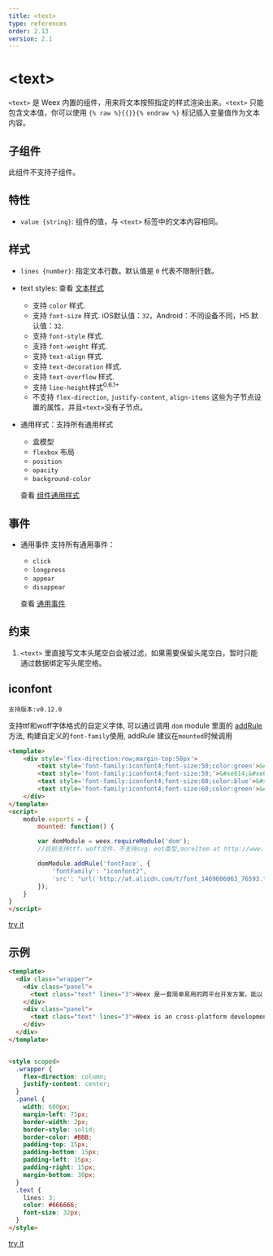 ```yaml
---
title: <text>
type: references
order: 2.13
version: 2.1
---
```


# &lt;text&gt;

`<text>` 是 Weex 内置的组件，用来将文本按照指定的样式渲染出来。`<text>` 只能包含文本值，你可以使用 `{% raw %}{{}}{% endraw %}` 标记插入变量值作为文本内容。

## 子组件

此组件不支持子组件。

## 特性

- `value {string}`: 组件的值，与 `<text>` 标签中的文本内容相同。

## 样式

- `lines {number}`: 指定文本行数。默认值是 `0` 代表不限制行数。
- text styles: 查看 [文本样式](../text-style.html)

  - 支持 `color` 样式.
  - 支持 `font-size` 样式. iOS默认值：`32`，Android：不同设备不同，H5 默认值：`32`.
  - 支持 `font-style` 样式.
  - 支持 `font-weight` 样式.
  - 支持 `text-align` 样式.
  - 支持 `text-decoration` 样式.
  - 支持 `text-overflow` 样式.
  - 支持 `line-height`样式<sup class="wx-v">0.6.1+</sup>
  - 不支持 `flex-direction`, `justify-content`, `align-items` 这些为子节点设置的属性，并且`<text>`没有子节点。

- 通用样式：支持所有通用样式

  - 盒模型
  - `flexbox` 布局
  - `position`
  - `opacity`
  - `background-color`

  查看 [组件通用样式](../common-style.html)

## 事件

- 通用事件
  支持所有通用事件：

  - `click`
  - `longpress`
  - `appear`
  - `disappear`

  查看 [通用事件](../common-event.html)

## 约束

1. `<text>` 里直接写文本头尾空白会被过滤，如果需要保留头尾空白，暂时只能通过数据绑定写头尾空格。

## iconfont 

`支持版本:v0.12.0`

支持ttf和woff字体格式的自定义字体, 可以通过调用 `dom` module 里面的 [addRule](../modules/dom.html#addRule)方法, 构建自定义的`font-family`使用, addRule 建议在`mounted`时候调用

```html
<template>
    <div style='flex-direction:row;margin-top:50px'>
        <text style='font-family:iconfont4;font-size:50;color:green'>&#xe614;&#xe612;&#xe613;</text>
        <text style='font-family:iconfont4;font-size:50;'>&#xe614;&#xe612;&#xe613;&#xe61d;&#xe714;</text>
        <text style='font-family:iconfont4;font-size:60;color:blue'>&#xe711;</text>
        <text style='font-family:iconfont4;font-size:60;color:green'>&#xe71c;&#xe60b;</text>
    </div>
</template>
<script>
    module.exports = {
        mounted: function() {

        var domModule = weex.requireModule('dom');
        //目前支持ttf、woff文件，不支持svg、eot类型,moreItem at http://www.iconfont.cn/

        domModule.addRule('fontFace', {
            'fontFamily': "iconfont2",
            'src': "url('http://at.alicdn.com/t/font_1469606063_76593.ttf')"
        });
    }
}
</script>
```

[try it](http://dotwe.org/vue/6ece072d0abd9a9e5718eb26bd5719f8)

## 示例

```html
<template>
  <div class="wrapper">
    <div class="panel">
      <text class="text" lines="3">Weex 是一套简单易用的跨平台开发方案，能以 Web 的开发体验构建高性能、可扩展的原生应用。Vue 是一个轻量并且功能强大的渐进式前端框架。</text>
    </div>
    <div class="panel">
      <text class="text" lines="3">Weex is an cross-platform development solution that builds high-performance, scalable native applications with a Web development experience. Vue is a lightweight and powerful progressive front-end framework. </text>
    </div>
  </div>
</template>


<style scoped>
  .wrapper {
    flex-direction: column;
    justify-content: center;
  }
  .panel {
    width: 600px;
    margin-left: 75px;
    border-width: 2px;
    border-style: solid;
    border-color: #BBB;
    padding-top: 15px;
    padding-bottom: 15px;
    padding-left: 15px;
    padding-right: 15px;
    margin-bottom: 30px;
  }
  .text {
    lines: 3;
    color: #666666;
    font-size: 32px;
  }
</style>
```

[try it](http://dotwe.org/vue/154e20171d350a081fba7878c53cf7d2)


